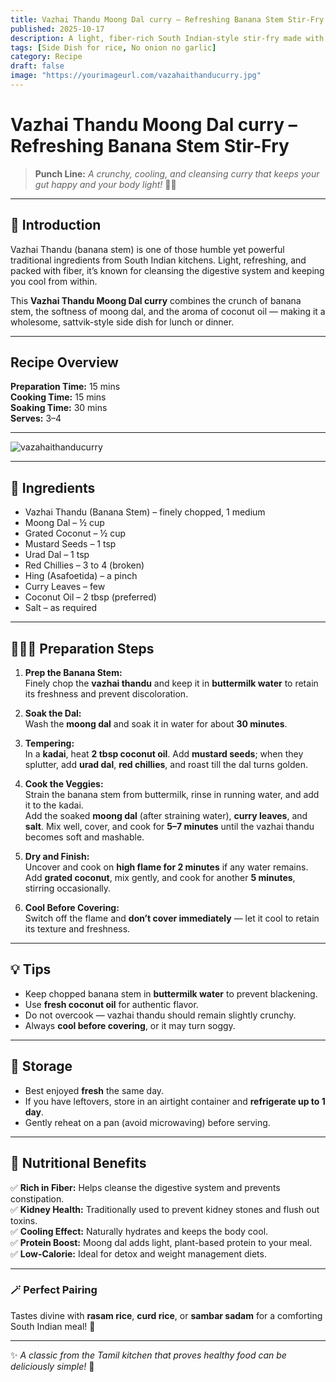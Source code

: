 ```yaml
---
title: Vazhai Thandu Moong Dal curry – Refreshing Banana Stem Stir-Fry  
published: 2025-10-17  
description: A light, fiber-rich South Indian-style stir-fry made with banana stem, moong dal, and coconut — a simple, gut-friendly dish perfect for everyday meals!  
tags: [Side Dish for rice, No onion no garlic]  
category: Recipe  
draft: false  
image: "https://yourimageurl.com/vazahaithanducurry.jpg"
---
```


#  Vazhai Thandu Moong Dal curry – Refreshing Banana Stem Stir-Fry  

> **Punch Line:** _A crunchy, cooling, and cleansing curry that keeps your gut happy and your body light!_ 🌿✨  

---

## 🥥 Introduction  

Vazhai Thandu (banana stem) is one of those humble yet powerful traditional ingredients from South Indian kitchens. Light, refreshing, and packed with fiber, it’s known for cleansing the digestive system and keeping you cool from within.  

This **Vazhai Thandu Moong Dal curry** combines the crunch of banana stem, the softness of moong dal, and the aroma of coconut oil — making it a wholesome, sattvik-style side dish for lunch or dinner.  

---

##  Recipe Overview  

**Preparation Time:** 15 mins  
**Cooking Time:** 15 mins  
**Soaking Time:** 30 mins  
**Serves:** 3–4  

---

![vazahaithanducurry](https://raw.githubusercontent.com/AkshayNarayananB/SollungoMaami/master/images/vazahaithanducurry.jpg)

---
## 📝 Ingredients  

- Vazhai Thandu (Banana Stem) – finely chopped, 1 medium  
- Moong Dal – ½ cup  
- Grated Coconut – ½ cup  
- Mustard Seeds – 1 tsp  
- Urad Dal – 1 tsp  
- Red Chillies – 3 to 4 (broken)  
- Hing (Asafoetida) – a pinch  
- Curry Leaves – few  
- Coconut Oil – 2 tbsp (preferred)  
- Salt – as required  

---

## 👩🏻‍🍳 Preparation Steps  

1. **Prep the Banana Stem:**  
   Finely chop the **vazhai thandu** and keep it in **buttermilk water** to retain its freshness and prevent discoloration.  

2. **Soak the Dal:**  
   Wash the **moong dal** and soak it in water for about **30 minutes**.  

3. **Tempering:**  
   In a **kadai**, heat **2 tbsp coconut oil**. Add **mustard seeds**; when they splutter, add **urad dal**, **red chillies**, and roast till the dal turns golden.  

4. **Cook the Veggies:**  
   Strain the banana stem from buttermilk, rinse in running water, and add it to the kadai.  
   Add the soaked **moong dal** (after straining water), **curry leaves**, and **salt**. Mix well, cover, and cook for **5–7 minutes** until the vazhai thandu becomes soft and mashable.  

5. **Dry and Finish:**  
   Uncover and cook on **high flame for 2 minutes** if any water remains.  
   Add **grated coconut**, mix gently, and cook for another **5 minutes**, stirring occasionally.  

6. **Cool Before Covering:**  
   Switch off the flame and **don’t cover immediately** — let it cool to retain its texture and freshness.  

---

## 💡 Tips  

- Keep chopped banana stem in **buttermilk water** to prevent blackening.  
- Use **fresh coconut oil** for authentic flavor.  
- Do not overcook — vazhai thandu should remain slightly crunchy.  
- Always **cool before covering**, or it may turn soggy.  

---

## 🧊 Storage  

- Best enjoyed **fresh** the same day.  
- If you have leftovers, store in an airtight container and **refrigerate up to 1 day**.  
- Gently reheat on a pan (avoid microwaving) before serving.  

---

## 🌿 Nutritional Benefits  

✅ **Rich in Fiber:** Helps cleanse the digestive system and prevents constipation.  
✅ **Kidney Health:** Traditionally used to prevent kidney stones and flush out toxins.  
✅ **Cooling Effect:** Naturally hydrates and keeps the body cool.  
✅ **Protein Boost:** Moong dal adds light, plant-based protein to your meal.  
✅ **Low-Calorie:** Ideal for detox and weight management diets.  

---

### 🪄 Perfect Pairing  
Tastes divine with **rasam rice**, **curd rice**, or **sambar sadam** for a comforting South Indian meal! 🍛  

---

✨ _A classic from the Tamil kitchen that proves healthy food can be deliciously simple!_ 💚  

